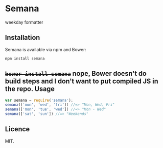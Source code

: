 Semana
=====
weekday formatter

Installation
------------

Semana is available via npm and Bower:

```
npm install semana
```
~~```bower install semana```~~ nope, Bower doesn't do build steps and I don't want to put compiled JS in the repo.
Usage
-----
```javascript
var semana = require('semana');
semana(['mon', 'wed', 'fri']) //=> "Mon, Wed, Fri"
semana(['mon', 'tue', 'wed']) //=> "Mon - Wed"
semana(['sat', 'sun']) //=> "Weekends"
```
Licence
-------
MIT.
